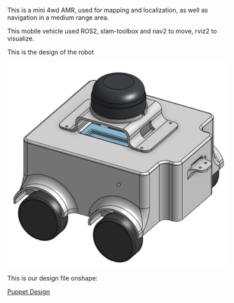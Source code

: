 This is a mini 4wd AMR, used for mapping and localization, as well as navigation in a medium range area.

This mobile vehicle used ROS2, slam-toolbox and nav2 to move, rviz2 to visualize.

This is the design of the robot

![Mô tả ảnh](images/puppet_design.png)

This is our design file onshape:

[Puppet Design](https://cad.onshape.com/documents/1da5719744e1f87aab21f472/w/5079e67a0fb3568f5565d542/e/40b7dfcc1ac2638a488470c8)

